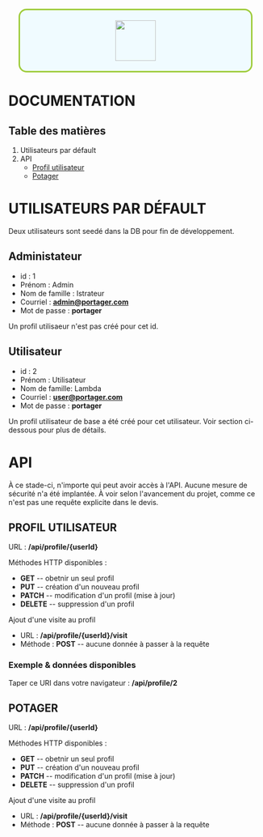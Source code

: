 <div style="text-align: center; background-color: #F0FBFF; border-radius: 16px; border: 3px solid #9FCC3B; margin: 20px;">
    <img src="https://nicholasgratton.com/img/portager_noir_100px.png" style="height: 80px; text-align: center; margin: 20px;">
</div>

# **DOCUMENTATION**

## Table des matières
1. Utilisateurs par défault
2. API
    - [Profil utilisateur](#profil-utilisateur)
    - [Potager](#potager)

# UTILISATEURS PAR DÉFAULT

Deux utilisateurs sont seedé dans la DB pour fin de développement.

## Administateur
- id : 1
- Prénom : Admin
- Nom de famille : Istrateur
- Courriel : **admin@portager.com**
- Mot de passe : **portager**

Un profil utilisaeur n'est pas créé pour cet id.

## Utilisateur
- id : 2
- Prénom : Utilisateur
- Nom de famille: Lambda
- Courriel : **user@portager.com**
- Mot de passe : **portager**

Un profil utilisateur de base a été créé pour cet utilisateur. Voir section ci-dessous pour plus de détails.

# API

À ce stade-ci, n'importe qui peut avoir accès à l'API. Aucune mesure de sécurité n'a été implantée. À voir selon l'avancement du projet, comme ce n'est pas une requête explicite dans le devis.

## PROFIL UTILISATEUR

URL : **/api/profile/{userId}**

Méthodes HTTP disponibles :
- **GET** -- obetnir un seul profil
- **PUT** -- création d'un nouveau profil
- **PATCH** -- modification d'un profil (mise à jour)
- **DELETE** -- suppression d'un profil

Ajout d'une visite au profil
- URL : **/api/profile/{userId}/visit**
- Méthode : **POST** -- aucune donnée à passer à la requête

### Exemple & données disponibles
Taper ce URI dans votre navigateur : **/api/profile/2**

## POTAGER

URL : **/api/profile/{userId}**

Méthodes HTTP disponibles :
- **GET** -- obetnir un seul profil
- **PUT** -- création d'un nouveau profil
- **PATCH** -- modification d'un profil (mise à jour)
- **DELETE** -- suppression d'un profil

Ajout d'une visite au profil
- URL : **/api/profile/{userId}/visit**
- Méthode : **POST** -- aucune donnée à passer à la requête
